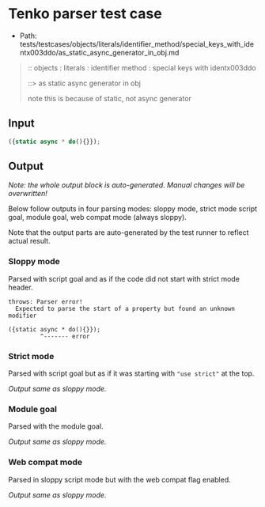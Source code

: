 # Tenko parser test case

- Path: tests/testcases/objects/literals/identifier_method/special_keys_with_identx003ddo/as_static_async_generator_in_obj.md

> :: objects : literals : identifier method : special keys with identx003ddo
>
> ::> as static async generator in obj
>
> note this is because of static, not async generator

## Input

`````js
({static async * do(){}});
`````

## Output

_Note: the whole output block is auto-generated. Manual changes will be overwritten!_

Below follow outputs in four parsing modes: sloppy mode, strict mode script goal, module goal, web compat mode (always sloppy).

Note that the output parts are auto-generated by the test runner to reflect actual result.

### Sloppy mode

Parsed with script goal and as if the code did not start with strict mode header.

`````
throws: Parser error!
  Expected to parse the start of a property but found an unknown modifier

({static async * do(){}});
         ^------- error
`````

### Strict mode

Parsed with script goal but as if it was starting with `"use strict"` at the top.

_Output same as sloppy mode._

### Module goal

Parsed with the module goal.

_Output same as sloppy mode._

### Web compat mode

Parsed in sloppy script mode but with the web compat flag enabled.

_Output same as sloppy mode._
